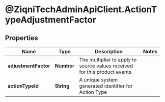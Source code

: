 # @ZiqniTechAdminApiClient.ActionTypeAdjustmentFactor

## Properties

Name | Type | Description | Notes
------------ | ------------- | ------------- | -------------
**adjustmentFactor** | **Number** | The multiplier to apply to source values received for this product events | 
**actionTypeId** | **String** | A unique system generated identifier for Action Type | 


